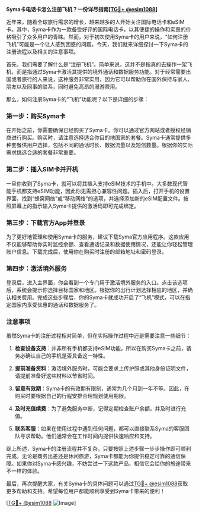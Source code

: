 **Syma卡电话卡怎么注册飞机？一份详尽指南[[TG💪+ @esim1088](https://t.me/s/esim1088)]**

近年来，随着全球旅行需求的增长，越来越多的人开始关注国际电话卡和eSIM卡。其中，Syma卡作为一款备受好评的国际电话卡，以其便捷的操作和实惠的价格吸引了众多用户的青睐。然而，对于初次使用Syma卡的用户来说，“如何注册飞机”可能是一个让人感到困惑的问题。今天，我们就来详细探讨一下Syma卡的注册流程以及相关的注意事项。

首先，我们需要了解什么是“注册飞机”。简单来说，这并不是指真的去操作一架飞机，而是指通过Syma卡激活其提供的境外通话和数据服务功能。对于经常需要出国或者旅行的人来说，这种服务非常实用，因为它可以帮助你在国外保持与家人、朋友以及同事的联系，同时避免高昂的漫游费用。

那么，如何注册Syma卡的“飞机”功能呢？以下是详细的步骤：

### 第一步：购买Syma卡

在开始之前，你需要确保已经购买了Syma卡。你可以通过官方网站或者授权经销商进行购买。购买时，请注意选择适合你目的地国家的套餐。Syma卡通常提供多种套餐供用户选择，包括不同的通话时长、数据流量以及短信数量。根据你的实际需求挑选合适的套餐非常重要。

### 第二步：插入SIM卡并开机

一旦你收到了Syma卡，就可以将其插入支持eSIM技术的手机中。大多数现代智能手机都支持eSIM功能，因此你无需担心兼容性问题。插入后，打开手机的设置界面，找到“蜂窝网络”或“移动网络”的选项，并选择添加新的eSIM配置文件。按照屏幕上的指示输入Syma卡提供的激活码即可完成绑定。

### 第三步：下载官方App并登录

为了更好地管理和使用Syma卡的服务，建议下载Syma官方应用程序。这款应用不仅能够帮助你实时监控余额、查看通话记录和数据使用情况，还能让你轻松管理账户信息。下载完成后，使用你在购买时注册的邮箱地址和密码登录。

### 第四步：激活境外服务

登录后，进入主界面，你会看到一个专门用于激活境外服务的入口。点击该选项后，系统会提示你选择目标国家和地区。根据你的出行计划选择相应的地区，并确认相关费用。完成这些步骤后，你的Syma卡就成功开启了“飞机”模式，可以在指定国家内享受优惠的通话和数据服务了。

### 注意事项

虽然Syma卡的注册过程相对简单，但在实际操作过程中还是需要注意一些细节：

1. **检查设备支持**：并非所有手机都支持eSIM功能，所以在购买Syma卡之前，请务必确认自己的手机是否具备这一特性。
   
2. **提前准备资料**：激活境外服务时，可能会要求上传护照或其他身份证明文件，请提前准备好这些材料以节省时间。

3. **留意有效期**：Syma卡的有效期有限制，通常为几个月到一年不等。因此，在购买时要根据自己的行程安排合理规划使用期限。

4. **及时充值续费**：为了避免服务中断，记得定期检查账户余额，并及时进行充值。

5. **联系客服**：如果在使用过程中遇到任何问题，都可以直接联系Syma的客服团队寻求帮助。他们通常会在工作时间内提供快速响应和支持。

综上所述，Syma卡的注册流程并不复杂，只要按照上述步骤一步步操作即可顺利完成。无论是商务出差还是休闲旅游，Syma卡都能为你提供稳定可靠的通信保障。如果你对Syma卡感兴趣，不妨尝试一下这款产品，相信它会给你的旅途带来不一样的体验。

最后，再次提醒大家，有关Syma卡的具体问题可以通过[TG💪+ @esim1088](https://t.me/s/esim1088)获取更多帮助和支持。希望每位用户都能顺利享受到Syma卡带来的便利！

[[TG💪+ @esim1088](https://t.me/s/esim1088) ![Image](https://i.postimg.cc/4NQfJmqS/Snipaste-2025-05-13-00-14-12.png)]